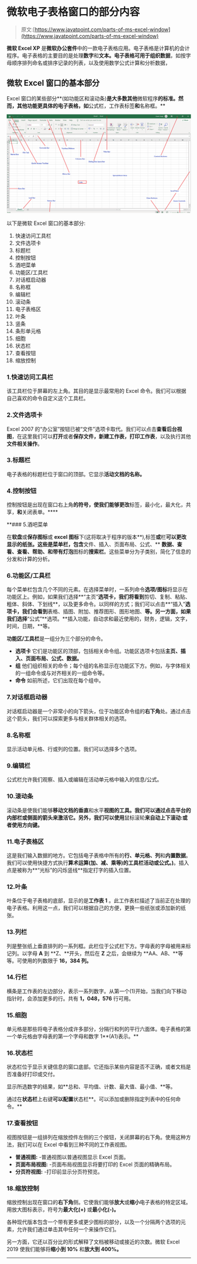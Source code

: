 # 微软电子表格窗口的部分内容

> 原文:[https://www.javatpoint.com/parts-of-ms-excel-window](https://www.javatpoint.com/parts-of-ms-excel-window)

**微软 Excel XP** 是**微软办公套件**中的一款电子表格应用。电子表格是计算机的会计程序。电子表格的主要目的是处理**数字**和**文本。**电子表格可用于**组织数据**，如按字母顺序排列命名或排序记录的列表，以及使用数学公式计算和分析数据，

## 微软 Excel 窗口的基本部分

Excel 窗口的某些部分**(如功能区和滚动条)**是大多数其他**微软程序**的标准。然而，其他功能更具体的电子表格，如**公式栏，工作表标签**和**名称框。**

![Parts of MS Excel Window](img/335adeeb183c3ad701ef36eae6cfdb91.png)

以下是微软 Excel 窗口的基本部分:

1.  快速访问工具栏
2.  文件选项卡
3.  标题栏
4.  控制按钮
5.  酒吧菜单
6.  功能区/工具栏
7.  对话框启动器
8.  名称框
9.  编辑栏
10.  滚动条
11.  电子表格区
12.  叶条
13.  竖条
14.  条形单元格
15.  细胞
16.  状态栏
17.  查看按钮
18.  缩放控制

### 1.快速访问工具栏

该工具栏位于屏幕的左上角。其目的是显示最常用的 Excel 命令。我们可以根据自己喜欢的命令自定义这个工具栏。

### 2.文件选项卡

Excel 2007 的“办公室”按钮已被“文件”选项卡取代。我们可以点击**查看后台视图**，在这里我们可以**打开**或者**保存文件，新建工作表，打印工作表**，以及执行其他**文件相关操作**。

### 3.标题栏

电子表格的标题栏位于窗口的顶部。它显示**活动文档的名称。**

### 4.控制按钮

控制按钮是出现在窗口右上角**的符号，使我们能够更改**标签，最小化，最大化，共享，**和**关闭表单。****

 **### 5.酒吧菜单

在**软盘**或**保存图标**或 **excel 图标**下(这将取决于程序的版本**),标签**或**栏**可以更改显示的纸张。这些是菜单栏，包含**文件、插入、页面布局、公式、** **数据、查看、查看、帮助、**和带有**灯泡**图标的**搜索栏**。这些菜单分为子类别，简化了信息的分发和计算的分析。

### 6.功能区/工具栏

每个菜单栏包含几个不同的元素。在选择菜单时，一系列命令**选项/图标**将显示在功能区上。例如，如果我们选择**“主页”**选项卡，我们将看到**剪切、复制、粘贴、粗体、斜体、下划线**，以及更多命令。以同样的方式；我们可以点击**“插入”**选项卡，我们会看到**表格、插图、附加、推荐图形、图形地图、**等。另一方面，如果我们选择**“公式”**选项。**插入功能，自动求和最近使用的，财务，逻辑，文字，时间，日期，**等。

**功能区/工具栏**是一组分为三个部分的命令。

*   **选项卡**
    它们是功能区的顶部，包括相关命令组。功能区选项卡包括**主页、插入、页面布局、公式、数据。**
*   **组**
    他们组织相关的命令；每个组的名称显示在功能区下方。例如，与字体相关的一组命令或与对齐相关的一组命令等。
*   **命令**
    如前所述，它们出现在每个组中。

### 7.对话框启动器

对话框启动器是一个非常小的向下箭头，位于功能区命令组的**右下角**处。通过点击这个箭头，我们可以探索更多与相关群体相关的选项。

### 8.名称框

显示活动单元格、行或列的位置。我们可以选择多个选项。

### 9.编辑栏

公式栏允许我们观察、插入或编辑在活动单元格中输入的信息/公式。

### 10.滚动条

滚动条是使我们能够**移动文档的垂直**和水平**视图的工具。我们可以通过点击平台的内部栏或侧面的箭头来激活它。另外，我们可以使用**鼠标滚轮**来自动上下滚动:或者使用方向键。**

### 11.电子表格区

这是我们输入数据的地方。它包括电子表格中所有的**行、单元格、列**和**内置数据**。我们可以使用快捷方式执行**算术运算(加、减、乘等)的工具栏活动或公式。)**。插入点是被称为**“光标”的闪烁竖线**指定打字的插入位置。

### 12.叶条

叶条位于电子表格的底部，显示的是**工作表 1** 。此工作表栏描述了当前正在处理的电子表格。利用这一点，我们可以根据自己的方便，更换一些纸张或添加新的纸张。

### 13.列栏

列是整张纸上垂直排列的一系列框。此栏位于公式栏下方。字母表的字母被用来标记列。以字母 **A** 到 **Z、**开头，然后在 **Z** 之后，会继续为 **AA、AB、**等等。可使用的列数限于 **16，384 列。**

### 14.行栏

横条是工作表的左边部分，表示一系列数字。从第一个(1)开始，当我们向下移动指针时，会添加更多的行。共有 **1，048，576** 行可用。

### 15.细胞

单元格是那些将电子表格分成许多部分，分隔行和列的平行六面体。电子表格的第一个单元格由字母表的第一个字母和数字 1**(A1)表示。**

### 16.状态栏

状态栏位于显示关键信息的窗口底部。它还指示某些内容是否不正确，或者文档是否准备好打印或交付。

显示所选数字的结果，如**总和、平均值、计数、最大值、最小值、**等。

通过在**状态栏**上右键**可以配置**状态栏**。可以添加或删除指定列表中的任何命令。**

### 17.查看按钮

视图按钮是一组排列在缩放控件左侧的三个按钮，关闭屏幕的右下角。使用这种方法，我们可以在 Excel 中看到三种不同的工作表视图。

*   **普通视图:** -普通视图以普通视图显示 Excel 页面。
*   **页面布局视图:** -页面布局视图显示将要打印的 Excel 页面的精确布局。
*   **分页符视图:** -打印前显示分页符预览。

### 18.缩放控制

缩放控制出现在窗口的**右下角**侧。它使我们能够**放大**或**缩小**电子表格的特定区域。用放大图标表示，符号为**最大化(+)** 或**最小化(-)。**

各种现代版本包含一个带有更多或更少图标的部分，以及一个分隔两个选项的元素，允许我们通过单击其中任何一个来操作它们。

另一方面，它还以百分比的形式解释了文档被移动或接近的次数。微软 Excel 2019 使我们能够将**缩小到 10%** 和**放大到 400%。**

* * ***